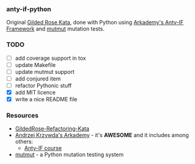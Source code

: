 ### anty-if-python

Original [Gilded Rose Kata](https://github.com/emilybache/GildedRose-Refactoring-Kata), done with Python using [Arkademy's Anty-IF Framework](https://blog.arkency.com/anti-if-framework---if-slash-else-based-on-type/) and [mutmut](https://github.com/boxed/mutmut) mutation tests.

### TODO

* [ ] add coverage support in tox
* [ ] update Makefile
* [ ] update mutmut support
* [ ] add conjured item
* [ ] refactor Pythonic stuff
* [x] add MIT licence
* [x] write a nice README file

### Resources

* [GildedRose-Refactoring-Kata](https://github.com/emilybache/GildedRose-Refactoring-Kata)
* [Andrzej Krzywda's Arkademy](https://courses.arkademy.dev/) - it's **AWESOME** and it includes among others:
  * [Anty-IF course](https://arkency.com/anti-ifs/)
* [mutmut](https://github.com/boxed/mutmut) - a Python mutation testing system
